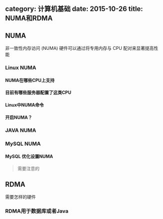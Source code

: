 category: 计算机基础
date: 2015-10-26
title: NUMA和RDMA 
---
## NUMA
非一致性内存访问 (NUMA) 硬件可以通过将专用内存与 CPU 配对来显著提高性能

### Linux NUMA

#### NUMA在哪些CPU上支持

#### 目前有哪些服务器配置了这类CPU

#### Linux中NUMA命令

#### 开启NUMA？

### JAVA NUMA

### MySQL NUMA

#### MySQL 优化设置NUMA

> 需要注意的

## RDMA
需要怎样的硬件

### RDMA用于数据库或者Java